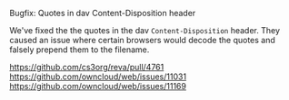 Bugfix: Quotes in dav Content-Disposition header

We've fixed the the quotes in the dav `Content-Disposition` header. They caused an issue where certain browsers would decode the quotes and falsely prepend them to the filename.

https://github.com/cs3org/reva/pull/4761
https://github.com/owncloud/web/issues/11031
https://github.com/owncloud/web/issues/11169
